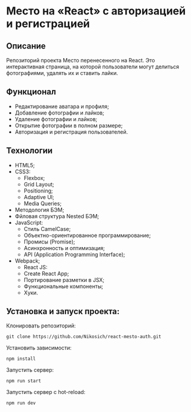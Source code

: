 # Место на «React» с авторизацией и регистрацией

## Описание 

Репозиторий проекта Место перенесенного на React. Это интерактивная страница, на которой пользователи могут делиться фотографиями, удалять их и ставить лайки.

## Функционал 

- Редактирование аватара и профиля;
- Добавление фотографии и лайков;
- Удаление фотографии и лайков;
- Открытие фотографии в полном размере;
- Авторизация и регистрация пользователей.

## Технологии 

- HTML5;
- CSS3:
  - Flexbox;
  - Grid Layout;
  - Positioning;
  - Adaptive UI;
  - Media Queries;
- Методология БЭМ;
- Фйловая структура Nested БЭМ;
- JavaScript:
  - Стиль CamelCase;
  - Объектно-ориентированное программирование;
  - Промисы (Promise);
  - Асинхронность и оптимизация;
  - API (Application Programming Interface);
- Webpack;
  - React JS:
  - Create React App;
  - Портирование разметки в JSX;
  - Функциональные компоненты;
  - Хуки.

## Установка и запуск проекта:
Клонировать репозиторий:

    git clone https://github.com/Nikosich/react-mesto-auth.git

Установить зависимости:

    npm install

Запустить сервер:

    npm run start

Запустить сервер с hot-reload:

    npm run dev

